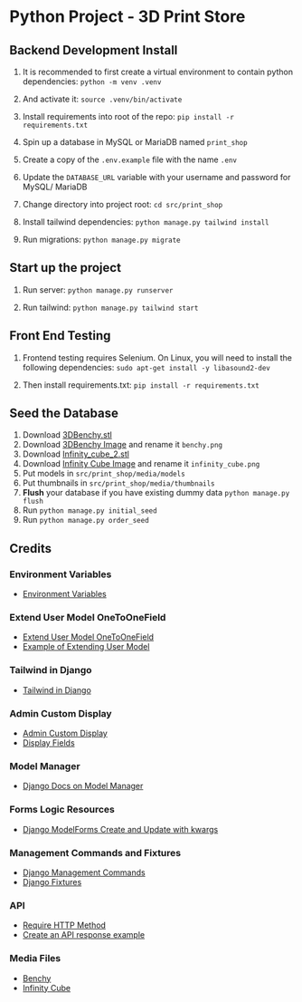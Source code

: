 # Python Project - 3D Print Store

## Backend Development Install

1. It is recommended to first create a virtual environment to contain python dependencies:
`python -m venv .venv`

2. And activate it:
`source .venv/bin/activate`

3. Install requirements into root of the repo:
`pip install -r requirements.txt`

4. Spin up a database in MySQL or MariaDB named `print_shop`

5. Create a copy of the `.env.example` file with the name `.env`

6. Update the `DATABASE_URL` variable with your username and password for MySQL/ MariaDB

7. Change directory into project root:
`cd src/print_shop`

8. Install tailwind dependencies:
`python manage.py tailwind install`

9. Run migrations:
`python manage.py migrate`

## Start up the project

1. Run server:
   `python manage.py runserver`

2. Run tailwind:
   `python manage.py tailwind start`

## Front End Testing

1. Frontend testing requires Selenium. On Linux, you will need to install the following dependencies:
   `sudo apt-get install -y libasound2-dev`

2. Then install requirements.txt:
   `pip install -r requirements.txt`

## Seed the Database

1. Download [3DBenchy.stl](https://github.com/CreativeTools/3DBenchy)
2. Download [3DBenchy Image](http://www.3dbenchy.com/wp-content/uploads/2018/01/3DBenchy-LowPoly-Wireframe-Dark-Side-view-3DBenchy.com_.png) and rename it `benchy.png`
3. Download [Infinity_cube_2.stl](https://www.thingiverse.com/thing:6589139/files)
4. Download [Infinity Cube Image](https://cdn.thingiverse.com/assets/0a/75/b0/f6/7c/large_display_1b212582-9c97-4080-9d24-5190f5188e01.png) and rename it `infinity_cube.png`
5. Put models in `src/print_shop/media/models`
6. Put thumbnails in `src/print_shop/media/thumbnails`
7. **Flush** your database if you have existing dummy data `python manage.py flush`
8. Run `python manage.py initial_seed`
9. Run `python manage.py order_seed`

## Credits

### Environment Variables

- [Environment Variables](https://alicecampkin.medium.com/how-to-set-up-environment-variables-in-django-f3c4db78c55f)

### Extend User Model OneToOneField

- [Extend User Model OneToOneField](https://docs.djangoproject.com/en/5.2/topics/auth/customizing/#extending-the-existing-user-model)
- [Example of Extending User Model](https://www.crunchydata.com/blog/extending-djangos-user-model-with-onetoonefield)

### Tailwind in Django

- [Tailwind in Django](https://django-tailwind.readthedocs.io/en/latest/installation.html)

### Admin Custom Display

- [Admin Custom Display](https://docs.djangoproject.com/en/5.2/ref/contrib/admin/#customizing-the-admin-interface)
- [Display Fields](https://www.w3schools.com/django/django_admin_set_list_display.php)

### Model Manager

- [Django Docs on Model Manager](https://docs.djangoproject.com/en/5.2/topics/db/managers/)

### Forms Logic Resources

- [Django ModelForms Create and Update with kwargs](https://stackoverflow.com/questions/21119494/django-modelforms-init-kwargs-create-and-update)

### Management Commands and Fixtures

- [Django Management Commands](https://docs.djangoproject.com/en/5.2/howto/custom-management-commands/)
- [Django Fixtures](https://docs.djangoproject.com/en/5.2/topics/db/fixtures/#fixtures-explanation)

### API

- [Require HTTP Method](https://docs.djangoproject.com/en/5.2/topics/http/decorators/#allowed-http-methods)
- [Create an API response example](https://www.geeksforgeeks.org/creating-a-json-response-using-django-and-python/)

### Media Files

- [Benchy](https://github.com/CreativeTools/3DBenchy/)
- [Infinity Cube](https://www.thingiverse.com/thing:6589139)
